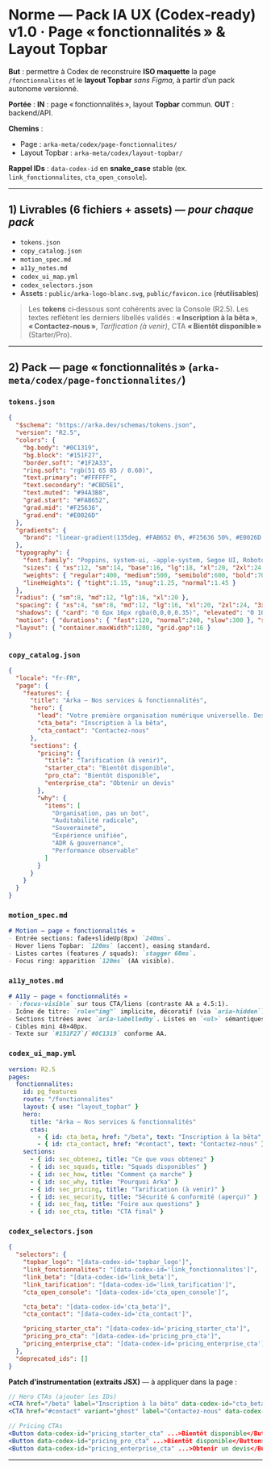 # Norme — Pack IA UX (Codex‑ready) v1.0 · **Page « fonctionnalités »** & **Layout Topbar**

**But** : permettre à Codex de reconstruire **ISO maquette** la page `/fonctionnalites` et le **layout Topbar** *sans Figma*, à partir d’un pack autonome versionné.

**Portée** : **IN** : page « fonctionnalités », layout **Topbar** commun. **OUT** : backend/API.

**Chemins** :

* Page : `arka-meta/codex/page-fonctionnalites/`
* Layout Topbar : `arka-meta/codex/layout-topbar/`

**Rappel IDs** : `data-codex-id` en **snake\_case** stable (ex. `link_fonctionnalites`, `cta_open_console`).

---

## 1) Livrables (6 fichiers + assets) — *pour chaque pack*

* `tokens.json`
* `copy_catalog.json`
* `motion_spec.md`
* `a11y_notes.md`
* `codex_ui_map.yml`
* `codex_selectors.json`
* Assets : `public/arka-logo-blanc.svg`, `public/favicon.ico` (réutilisables)

> Les **tokens** ci‑dessous sont cohérents avec la Console (R2.5). Les textes reflètent les derniers libellés validés : **« Inscription à la bêta »**, **« Contactez‑nous »**, *Tarification (à venir)*, CTA **« Bientôt disponible »** (Starter/Pro).

---

## 2) Pack — **page « fonctionnalités »** (`arka-meta/codex/page-fonctionnalites/`)

### `tokens.json`

```json
{
  "$schema": "https://arka.dev/schemas/tokens.json",
  "version": "R2.5",
  "colors": {
    "bg.body": "#0C1319",
    "bg.block": "#151F27",
    "border.soft": "#1F2A33",
    "ring.soft": "rgb(51 65 85 / 0.60)",
    "text.primary": "#FFFFFF",
    "text.secondary": "#CBD5E1",
    "text.muted": "#94A3B8",
    "grad.start": "#FAB652",
    "grad.mid": "#F25636",
    "grad.end": "#E0026D"
  },
  "gradients": {
    "brand": "linear-gradient(135deg, #FAB652 0%, #F25636 50%, #E0026D 100%)"
  },
  "typography": {
    "font.family": "Poppins, system-ui, -apple-system, Segoe UI, Roboto, sans-serif",
    "sizes": { "xs":12, "sm":14, "base":16, "lg":18, "xl":20, "2xl":24, "3xl":30, "4xl":36 },
    "weights": { "regular":400, "medium":500, "semibold":600, "bold":700, "extrabold":800 },
    "lineHeights": { "tight":1.15, "snug":1.25, "normal":1.45 }
  },
  "radius": { "sm":8, "md":12, "lg":16, "xl":20 },
  "spacing": { "xs":4, "sm":8, "md":12, "lg":16, "xl":20, "2xl":24, "3xl":32, "4xl":40 },
  "shadows": { "card": "0 6px 16px rgba(0,0,0,0.35)", "elevated": "0 10px 30px rgba(0,0,0,0.45)" },
  "motion": { "durations": { "fast":120, "normal":240, "slow":300 }, "stagger":60, "easing":"cubic-bezier(0.2, 0.8, 0.2, 1)" },
  "layout": { "container.maxWidth":1280, "grid.gap":16 }
}
```

### `copy_catalog.json`

```json
{
  "locale": "fr-FR",
  "page": {
    "features": {
      "title": "Arka — Nos services & fonctionnalités",
      "hero": {
        "lead": "Votre première organisation numérique universelle. Des squads augmentées (humain·e + IA) orchestrées par Arka, avec gouvernance codifiée, mémoire auditable et résultats mesurables.",
        "cta_beta": "Inscription à la bêta",
        "cta_contact": "Contactez‑nous"
      },
      "sections": {
        "pricing": {
          "title": "Tarification (à venir)",
          "starter_cta": "Bientôt disponible",
          "pro_cta": "Bientôt disponible",
          "enterprise_cta": "Obtenir un devis"
        },
        "why": {
          "items": [
            "Organisation, pas un bot",
            "Auditabilité radicale",
            "Souveraineté",
            "Expérience unifiée",
            "ADR & gouvernance",
            "Performance observable"
          ]
        }
      }
    }
  }
}
```

### `motion_spec.md`

```md
# Motion — page « fonctionnalités »
- Entrée sections: fade+slideUp(8px) `240ms`.
- Hover liens Topbar: `120ms` (accent), easing standard.
- Listes cartes (features / squads): `stagger 60ms`.
- Focus ring: apparition `120ms` (AA visible).
```

### `a11y_notes.md`

```md
# A11y — page « fonctionnalités »
- `:focus-visible` sur tous CTA/liens (contraste AA ≥ 4.5:1).
- Icône de titre: `role="img"` implicite, décoratif (via `aria-hidden`). Taille 20px (h-5 w-5), `shrink-0`, `mt-1` pour l’alignement sur 2 lignes.
- Sections titrées avec `aria-labelledby`. Listes en `<ul>` sémantiques.
- Cibles mini 40×40px.
- Texte sur `#151F27`/`#0C1319` conforme AA.
```

### `codex_ui_map.yml`

```yml
version: R2.5
pages:
  fonctionnalites:
    id: pg_features
    route: "/fonctionnalites"
    layout: { use: "layout_topbar" }
    hero:
      title: "Arka — Nos services & fonctionnalités"
      ctas:
        - { id: cta_beta, href: "/beta", text: "Inscription à la bêta" }
        - { id: cta_contact, href: "#contact", text: "Contactez‑nous" }
    sections:
      - { id: sec_obtenez, title: "Ce que vous obtenez" }
      - { id: sec_squads, title: "Squads disponibles" }
      - { id: sec_how, title: "Comment ça marche" }
      - { id: sec_why, title: "Pourquoi Arka" }
      - { id: sec_pricing, title: "Tarification (à venir)" }
      - { id: sec_security, title: "Sécurité & conformité (aperçu)" }
      - { id: sec_faq, title: "Foire aux questions" }
      - { id: sec_cta, title: "CTA final" }
```

### `codex_selectors.json`

```json
{
  "selectors": {
    "topbar_logo": "[data-codex-id='topbar_logo']",
    "link_fonctionnalites": "[data-codex-id='link_fonctionnalites']",
    "link_beta": "[data-codex-id='link_beta']",
    "link_tarification": "[data-codex-id='link_tarification']",
    "cta_open_console": "[data-codex-id='cta_open_console']",

    "cta_beta": "[data-codex-id='cta_beta']",
    "cta_contact": "[data-codex-id='cta_contact']",

    "pricing_starter_cta": "[data-codex-id='pricing_starter_cta']",
    "pricing_pro_cta": "[data-codex-id='pricing_pro_cta']",
    "pricing_enterprise_cta": "[data-codex-id='pricing_enterprise_cta']"
  },
  "deprecated_ids": []
}
```

**Patch d’instrumentation (extraits JSX)** — à appliquer dans la page :

```jsx
// Hero CTAs (ajouter les IDs)
<CTA href="/beta" label="Inscription à la bêta" data-codex-id="cta_beta" />
<CTA href="#contact" variant="ghost" label="Contactez‑nous" data-codex-id="cta_contact" />

// Pricing CTAs
<Button data-codex-id="pricing_starter_cta" ...>Bientôt disponible</Button>
<Button data-codex-id="pricing_pro_cta" ...>Bientôt disponible</Button>
<Button data-codex-id="pricing_enterprise_cta" ...>Obtenir un devis</Button>
```

---

